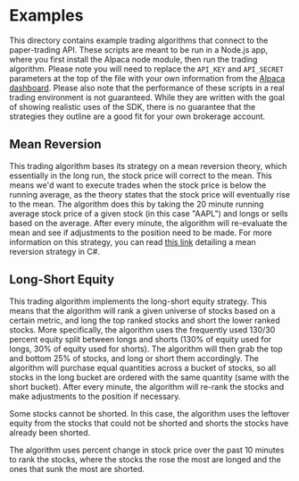 # Examples

This directory contains example trading algorithms that connect to the paper-trading API.  These scripts are meant to be run in a Node.js app, where you first install the Alpaca node module, then run the trading algorithm.  Please note you will need to replace the `API_KEY` and `API_SECRET` parameters at the top of the file with your own information from the [Alpaca dashboard](https://app.alpaca.markets/).  Please also note that the performance of these scripts in a real trading environment is not guaranteed. While they are written with the goal of showing realistic uses of the SDK, there is no guarantee that the strategies they outline are a good fit for your own brokerage account.

## Mean Reversion

This trading algorithm bases its strategy on a mean reversion theory, which essentially in the long run, the stock price will correct to the mean.  This means we'd want to execute trades when the stock price is below the running average, as the theory states that the stock price will eventually rise to the mean.  The algorithm does this by taking the 20 minute running average stock price of a given stock (in this case "AAPL") and longs or sells based on the average.  After every minute, the algorithm will re-evaluate the mean and see if adjustments to the position need to be made.  For more information on this strategy, you can read [this link](https://medium.com/automation-generation/a-simple-mean-reversion-stock-trading-script-in-c-fdd3d147af95) detailing a mean reversion strategy in C#.

## Long-Short Equity

This trading algorithm implements the long-short equity strategy.  This means that the algorithm will rank a given universe of stocks based on a certain metric, and long the top ranked stocks and short the lower ranked stocks.  More specifically, the algorithm uses the frequently used 130/30 percent equity split between longs and shorts (130% of equity used for longs, 30% of equity used for shorts).  The algorithm will then grab the top and bottom 25% of stocks, and long or short them accordingly.  The algorithm will purchase equal quantities across a bucket of stocks, so all stocks in the long bucket are ordered with the same quantity (same with the short bucket).  After every minute, the algorithm will re-rank the stocks and make adjustments to the position if necessary.

Some stocks cannot be shorted.  In this case, the algorithm uses the leftover equity from the stocks that could not be shorted and shorts the stocks have already been shorted.

The algorithm uses percent change in stock price over the past 10 minutes to rank the stocks, where the stocks the rose the most are longed and the ones that sunk the most are shorted.